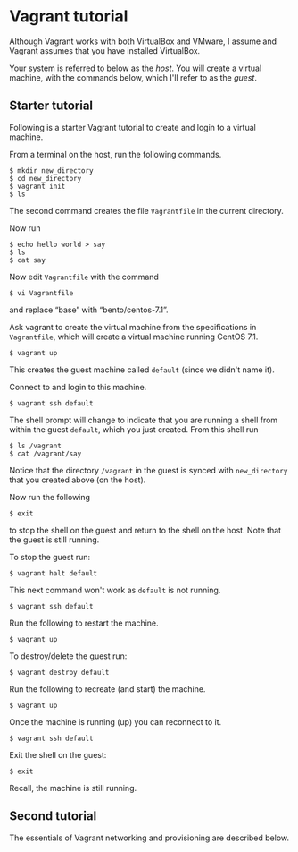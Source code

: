 # Vagrant tutorial

Although Vagrant works with both VirtualBox and VMware, 
I assume and Vagrant assumes that you have installed VirtualBox. 

Your system is referred to below as the _host_. 
You will create a virtual machine, with the commands below, which I'll refer to as the _guest_.

## Starter tutorial

Following is a starter Vagrant tutorial to create and login to a virtual machine. 

From a terminal on the host, run the following commands. 
```
$ mkdir new_directory
$ cd new_directory
$ vagrant init
$ ls
```
The second command creates the file `Vagrantfile` in the current directory. 

Now run 
```
$ echo hello world > say
$ ls
$ cat say
```

Now edit `Vagrantfile` with the command
```
$ vi Vagrantfile 
```
and replace “base” with “bento/centos-7.1”. 

Ask vagrant to create the virtual machine from the specifications in `Vagrantfile`, 
which will create a virtual machine running CentOS 7.1. 
```
$ vagrant up 
```
This creates the guest machine called `default` (since we didn't name it). 

Connect to and login to this machine.
```
$ vagrant ssh default
```

The shell prompt will change to indicate that you are running a shell from within the guest `default`, which you just created. From this shell run
```
$ ls /vagrant
$ cat /vagrant/say
```
Notice that the directory `/vagrant` in the guest is synced 
with `new_directory` that you created above (on the host). 

Now run the following
```
$ exit
```
to stop the shell on the guest and return to the shell on the host. 
Note that the guest is still running. 

To stop the guest run:
```
$ vagrant halt default
```

This next command won't work as `default` is not running. 
```
$ vagrant ssh default
```

Run the following to restart the machine. 
```
$ vagrant up 
```

To destroy/delete the guest run:
```
$ vagrant destroy default
```

Run the following to recreate (and start) the machine. 
```
$ vagrant up 
```

Once the machine is running (up) you can reconnect to it. 
```
$ vagrant ssh default
```

Exit the shell on the guest:
```
$ exit
```
Recall, the machine is still running. 

## Second tutorial

The essentials of Vagrant networking and provisioning are described below. 

